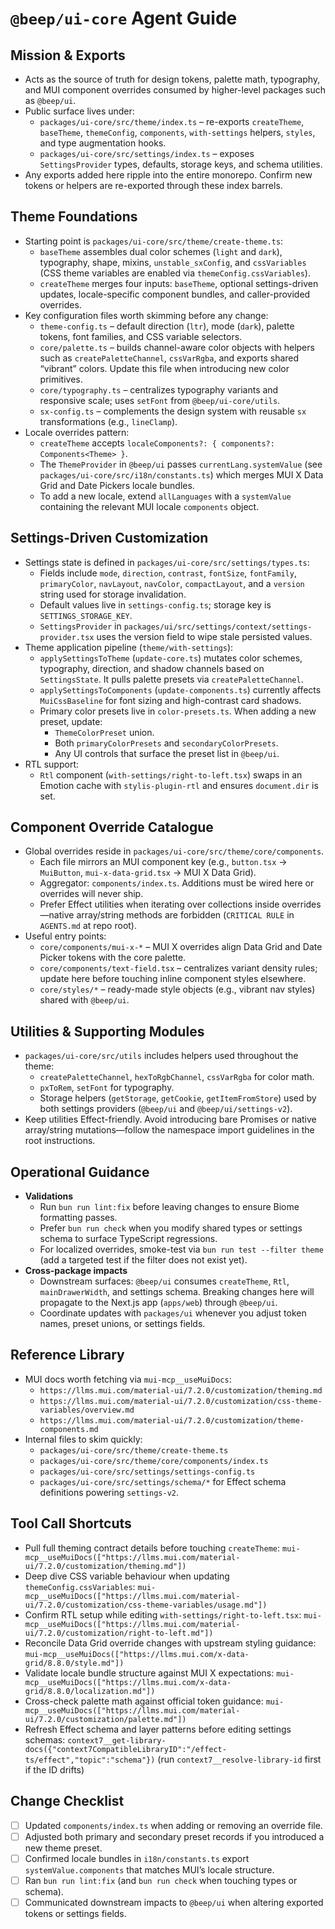 # `@beep/ui-core` Agent Guide

## Mission & Exports
- Acts as the source of truth for design tokens, palette math, typography, and MUI component overrides consumed by higher-level packages such as `@beep/ui`.
- Public surface lives under:
  - `packages/ui-core/src/theme/index.ts` – re-exports `createTheme`, `baseTheme`, `themeConfig`, `components`, `with-settings` helpers, `styles`, and type augmentation hooks.
  - `packages/ui-core/src/settings/index.ts` – exposes `SettingsProvider` types, defaults, storage keys, and schema utilities.
- Any exports added here ripple into the entire monorepo. Confirm new tokens or helpers are re-exported through these index barrels.

## Theme Foundations
- Starting point is `packages/ui-core/src/theme/create-theme.ts`:
  - `baseTheme` assembles dual color schemes (`light` and `dark`), typography, shape, mixins, `unstable_sxConfig`, and `cssVariables` (CSS theme variables are enabled via `themeConfig.cssVariables`).
  - `createTheme` merges four inputs: `baseTheme`, optional settings-driven updates, locale-specific component bundles, and caller-provided overrides.
- Key configuration files worth skimming before any change:
  - `theme-config.ts` – default direction (`ltr`), mode (`dark`), palette tokens, font families, and CSS variable selectors.
  - `core/palette.ts` – builds channel-aware color objects with helpers such as `createPaletteChannel`, `cssVarRgba`, and exports shared “vibrant” colors. Update this file when introducing new color primitives.
  - `core/typography.ts` – centralizes typography variants and responsive scale; uses `setFont` from `@beep/ui-core/utils`.
  - `sx-config.ts` – complements the design system with reusable `sx` transformations (e.g., `lineClamp`).
- Locale overrides pattern:
  - `createTheme` accepts `localeComponents?: { components?: Components<Theme> }`.
  - The `ThemeProvider` in `@beep/ui` passes `currentLang.systemValue` (see `packages/ui-core/src/i18n/constants.ts`) which merges MUI X Data Grid and Date Pickers locale bundles.
  - To add a new locale, extend `allLanguages` with a `systemValue` containing the relevant MUI locale `components` object.

## Settings-Driven Customization
- Settings state is defined in `packages/ui-core/src/settings/types.ts`:
  - Fields include `mode`, `direction`, `contrast`, `fontSize`, `fontFamily`, `primaryColor`, `navLayout`, `navColor`, `compactLayout`, and a `version` string used for storage invalidation.
  - Default values live in `settings-config.ts`; storage key is `SETTINGS_STORAGE_KEY`.
  - `SettingsProvider` in `packages/ui/src/settings/context/settings-provider.tsx` uses the version field to wipe stale persisted values.
- Theme application pipeline (`theme/with-settings`):
  - `applySettingsToTheme` (`update-core.ts`) mutates color schemes, typography, direction, and shadow channels based on `SettingsState`. It pulls palette presets via `createPaletteChannel`.
  - `applySettingsToComponents` (`update-components.ts`) currently affects `MuiCssBaseline` for font sizing and high-contrast card shadows.
  - Primary color presets live in `color-presets.ts`. When adding a new preset, update:
    - `ThemeColorPreset` union.
    - Both `primaryColorPresets` and `secondaryColorPresets`.
    - Any UI controls that surface the preset list in `@beep/ui`.
- RTL support:
  - `Rtl` component (`with-settings/right-to-left.tsx`) swaps in an Emotion cache with `stylis-plugin-rtl` and ensures `document.dir` is set.

## Component Override Catalogue
- Global overrides reside in `packages/ui-core/src/theme/core/components`.
  - Each file mirrors an MUI component key (e.g., `button.tsx` → `MuiButton`, `mui-x-data-grid.tsx` → MUI X Data Grid).
  - Aggregator: `components/index.ts`. Additions must be wired here or overrides will never ship.
  - Prefer Effect utilities when iterating over collections inside overrides—native array/string methods are forbidden (`CRITICAL RULE` in `AGENTS.md` at repo root).
- Useful entry points:
  - `core/components/mui-x-*` – MUI X overrides align Data Grid and Date Picker tokens with the core palette.
  - `core/components/text-field.tsx` – centralizes variant density rules; update here before touching inline component styles elsewhere.
  - `core/styles/*` – ready-made style objects (e.g., vibrant nav styles) shared with `@beep/ui`.

## Utilities & Supporting Modules
- `packages/ui-core/src/utils` includes helpers used throughout the theme:
  - `createPaletteChannel`, `hexToRgbChannel`, `cssVarRgba` for color math.
  - `pxToRem`, `setFont` for typography.
  - Storage helpers (`getStorage`, `getCookie`, `getItemFromStore`) used by both settings providers (`@beep/ui` and `@beep/ui/settings-v2`).
- Keep utilities Effect-friendly. Avoid introducing bare Promises or native array/string mutations—follow the namespace import guidelines in the root instructions.

## Operational Guidance
- **Validations**
  - Run `bun run lint:fix` before leaving changes to ensure Biome formatting passes.
  - Prefer `bun run check` when you modify shared types or settings schema to surface TypeScript regressions.
  - For localized overrides, smoke-test via `bun run test --filter theme` (add a targeted test if the filter does not exist yet).
- **Cross-package impacts**
  - Downstream surfaces: `@beep/ui` consumes `createTheme`, `Rtl`, `mainDrawerWidth`, and settings schema. Breaking changes here will propagate to the Next.js app (`apps/web`) through `@beep/ui`.
  - Coordinate updates with `packages/ui` whenever you adjust token names, preset unions, or settings fields.

## Reference Library
- MUI docs worth fetching via `mui-mcp__useMuiDocs`:
  - `https://llms.mui.com/material-ui/7.2.0/customization/theming.md`
  - `https://llms.mui.com/material-ui/7.2.0/customization/css-theme-variables/overview.md`
  - `https://llms.mui.com/material-ui/7.2.0/customization/theme-components.md`
- Internal files to skim quickly:
  - `packages/ui-core/src/theme/create-theme.ts`
  - `packages/ui-core/src/theme/core/components/index.ts`
  - `packages/ui-core/src/settings/settings-config.ts`
  - `packages/ui-core/src/settings/schema/*` for Effect schema definitions powering `settings-v2`.

## Tool Call Shortcuts
- Pull full theming contract details before touching `createTheme`: `mui-mcp__useMuiDocs(["https://llms.mui.com/material-ui/7.2.0/customization/theming.md"])`
- Deep dive CSS variable behaviour when updating `themeConfig.cssVariables`: `mui-mcp__useMuiDocs(["https://llms.mui.com/material-ui/7.2.0/customization/css-theme-variables/usage.md"])`
- Confirm RTL setup while editing `with-settings/right-to-left.tsx`: `mui-mcp__useMuiDocs(["https://llms.mui.com/material-ui/7.2.0/customization/right-to-left.md"])`
- Reconcile Data Grid override changes with upstream styling guidance: `mui-mcp__useMuiDocs(["https://llms.mui.com/x-data-grid/8.8.0/style.md"])`
- Validate locale bundle structure against MUI X expectations: `mui-mcp__useMuiDocs(["https://llms.mui.com/x-data-grid/8.8.0/localization.md"])`
- Cross-check palette math against official token guidance: `mui-mcp__useMuiDocs(["https://llms.mui.com/material-ui/7.2.0/customization/palette.md"])`
- Refresh Effect schema and layer patterns before editing settings schemas: `context7__get-library-docs({"context7CompatibleLibraryID":"/effect-ts/effect","topic":"schema"})` (run `context7__resolve-library-id` first if the ID drifts)

## Change Checklist
- [ ] Updated `components/index.ts` when adding or removing an override file.
- [ ] Adjusted both primary and secondary preset records if you introduced a new theme preset.
- [ ] Confirmed locale bundles in `i18n/constants.ts` export `systemValue.components` that matches MUI’s locale structure.
- [ ] Ran `bun run lint:fix` (and `bun run check` when touching types or schema).
- [ ] Communicated downstream impacts to `@beep/ui` when altering exported tokens or settings fields.
